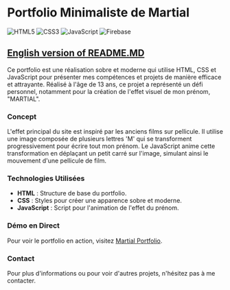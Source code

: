 
# Portfolio Minimaliste de Martial

![HTML5](https://img.shields.io/badge/html5-%23E34F26.svg?style=for-the-badge&logo=html5&logoColor=white) 
![CSS3](https://img.shields.io/badge/css3-%231572B6.svg?style=for-the-badge&logo=css3&logoColor=white)
![JavaScript](https://img.shields.io/badge/javascript-%23323330.svg?style=for-the-badge&logo=javascript&logoColor=%23F7DF1E)
![Firebase](https://img.shields.io/badge/firebase-a08021?style=for-the-badge&logo=firebase&logoColor=ffcd34)

## [English version of README.MD](https://github.com/Martial4034/Old-minimalist-portfolio/EN-ReadME.md)

Ce portfolio est une réalisation sobre et moderne qui utilise HTML, CSS et JavaScript pour présenter mes compétences et projets de manière efficace et attrayante. Réalisé à l'âge de 13 ans, ce projet a représenté un défi personnel, notamment pour la création de l'effet visuel de mon prénom, "MARTIAL".

### Concept
L'effet principal du site est inspiré par les anciens films sur pellicule. Il utilise une image composée de plusieurs lettres 'M' qui se transforment progressivement pour écrire tout mon prénom. Le JavaScript anime cette transformation en déplaçant un petit carré sur l'image, simulant ainsi le mouvement d'une pellicule de film.

### Technologies Utilisées
- **HTML** : Structure de base du portfolio.
- **CSS** : Styles pour créer une apparence sobre et moderne.
- **JavaScript** : Script pour l'animation de l'effet du prénom.

### Démo en Direct
Pour voir le portfolio en action, visitez [Martial Portfolio](https://martial-portfolio.web.app/).

### Contact
Pour plus d'informations ou pour voir d'autres projets, n'hésitez pas à me contacter.